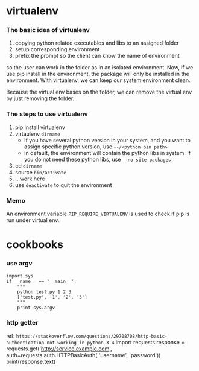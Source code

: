 # virtualenv

### The basic idea of virtualenv

1.  copying python related executables and libs to an assigned folder
2.  setup corresponding environment
3.  prefix the prompt so the client can know the name of environment

so the user can work in the folder as in an isolated environment. Now, if we use pip install in the environment, the package will only be installed in the environment. With virtualenv, we can keep our system environment clean.

Because the virtual env bases on the folder, we can remove the virtual env by just removing the folder.

### The steps to use virtualenv

1.  pip install virtualenv
2.  virtaulenv `dirname`
    *  If you have several python version in your system, and you want to assign specific python version, use `--/<python bin path>`
    *  In default, the environment will contain the python libs in system. If you do not need these python libs, use `--no-site-packages`
2.  cd `dirname`
3.  source `bin/activate`
4.  ...work here
5.  use `deactivate` to quit the environment

### Memo
An environment variable `PIP_REQUIRE_VIRTUALENV` is used to check if pip is run under virtual env.

# cookbooks

### use argv

    import sys
    if __name__ == '__main__':
        """
        python test.py 1 2 3
        ['test.py', '1', '2', '3']
        """
        print sys.argv

### http getter
ref: `https://stackoverflow.com/questions/29708708/http-basic-authentication-not-working-in-python-3-4`
    import requests
    response = requests.get('http://service.example.com',
                            auth=requests.auth.HTTPBasicAuth(
                              'username',
                              'password'))
    print(response.text)
